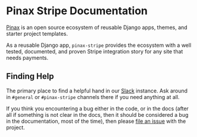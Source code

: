 # Pinax Stripe Documentation

[Pinax](http://pinaxproject.com/pinax/) is an open source ecosystem
of reusable Django apps, themes, and starter project templates.

As a reusable Django app, `pinax-stripe` provides the ecosystem with
a well tested, documented, and proven Stripe integration story for
any site that needs payments.

## Finding Help

The primary place to find a helpful hand in our [Slack](http://slack.pinaxproject.com/)
instance. Ask around in `#general` or `#pinax-stripe` channels there if you
need anything at all.

If you think you encountering a bug either in the code, or in the docs (after
all if something is not clear in the docs, then it should be considered a
bug in the documentation, most of the time), then please [file an issue](http://github.com/pinax/pinax-stripe/issues/) with the project.
